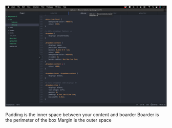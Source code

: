 ![sreenshot1](./images/sc_assignment_12.png)

Padding is the inner space between your content
and boarder
Boarder is the perimeter of the box
Margin is the outer space  
